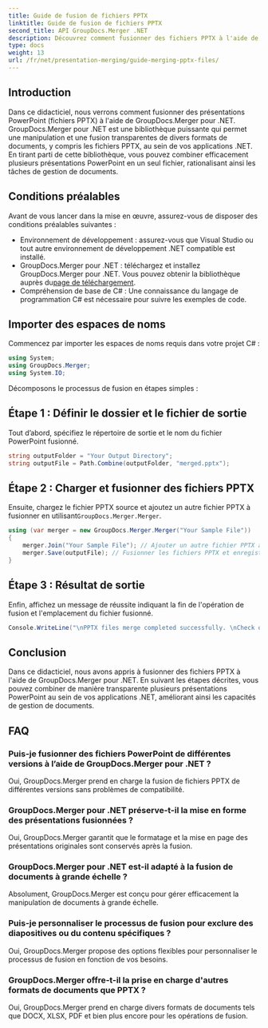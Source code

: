 ```yaml
---
title: Guide de fusion de fichiers PPTX
linktitle: Guide de fusion de fichiers PPTX
second_title: API GroupDocs.Merger .NET
description: Découvrez comment fusionner des fichiers PPTX à l'aide de GroupDocs.Merger pour .NET. Rationalisez la gestion des documents avec cette puissante bibliothèque .NET.
type: docs
weight: 13
url: /fr/net/presentation-merging/guide-merging-pptx-files/
---
```

## Introduction
Dans ce didacticiel, nous verrons comment fusionner des présentations PowerPoint (fichiers PPTX) à l'aide de GroupDocs.Merger pour .NET. GroupDocs.Merger pour .NET est une bibliothèque puissante qui permet une manipulation et une fusion transparentes de divers formats de documents, y compris les fichiers PPTX, au sein de vos applications .NET. En tirant parti de cette bibliothèque, vous pouvez combiner efficacement plusieurs présentations PowerPoint en un seul fichier, rationalisant ainsi les tâches de gestion de documents.
## Conditions préalables
Avant de vous lancer dans la mise en œuvre, assurez-vous de disposer des conditions préalables suivantes :
- Environnement de développement : assurez-vous que Visual Studio ou tout autre environnement de développement .NET compatible est installé.
- GroupDocs.Merger pour .NET : téléchargez et installez GroupDocs.Merger pour .NET. Vous pouvez obtenir la bibliothèque auprès du[page de téléchargement](https://releases.groupdocs.com/merger/net/).
- Compréhension de base de C# : Une connaissance du langage de programmation C# est nécessaire pour suivre les exemples de code.

## Importer des espaces de noms
Commencez par importer les espaces de noms requis dans votre projet C# :
```csharp
using System; 
using GroupDocs.Merger;
using System.IO;
```

Décomposons le processus de fusion en étapes simples :
## Étape 1 : Définir le dossier et le fichier de sortie
Tout d’abord, spécifiez le répertoire de sortie et le nom du fichier PowerPoint fusionné.
```csharp
string outputFolder = "Your Output Directory";
string outputFile = Path.Combine(outputFolder, "merged.pptx");
```
## Étape 2 : Charger et fusionner des fichiers PPTX
 Ensuite, chargez le fichier PPTX source et ajoutez un autre fichier PPTX à fusionner en utilisant`GroupDocs.Merger.Merger`.
```csharp
using (var merger = new GroupDocs.Merger.Merger("Your Sample File"))
{
    merger.Join("Your Sample File"); // Ajouter un autre fichier PPTX à fusionner
    merger.Save(outputFile); // Fusionner les fichiers PPTX et enregistrer le résultat
}
```
## Étape 3 : Résultat de sortie
Enfin, affichez un message de réussite indiquant la fin de l'opération de fusion et l'emplacement du fichier fusionné.
```csharp
Console.WriteLine("\nPPTX files merge completed successfully. \nCheck output in {0}", outputFolder);
```

## Conclusion
Dans ce didacticiel, nous avons appris à fusionner des fichiers PPTX à l'aide de GroupDocs.Merger pour .NET. En suivant les étapes décrites, vous pouvez combiner de manière transparente plusieurs présentations PowerPoint au sein de vos applications .NET, améliorant ainsi les capacités de gestion de documents.

## FAQ
### Puis-je fusionner des fichiers PowerPoint de différentes versions à l’aide de GroupDocs.Merger pour .NET ?
Oui, GroupDocs.Merger prend en charge la fusion de fichiers PPTX de différentes versions sans problèmes de compatibilité.
### GroupDocs.Merger pour .NET préserve-t-il la mise en forme des présentations fusionnées ?
Oui, GroupDocs.Merger garantit que le formatage et la mise en page des présentations originales sont conservés après la fusion.
### GroupDocs.Merger pour .NET est-il adapté à la fusion de documents à grande échelle ?
Absolument, GroupDocs.Merger est conçu pour gérer efficacement la manipulation de documents à grande échelle.
### Puis-je personnaliser le processus de fusion pour exclure des diapositives ou du contenu spécifiques ?
Oui, GroupDocs.Merger propose des options flexibles pour personnaliser le processus de fusion en fonction de vos besoins.
### GroupDocs.Merger offre-t-il la prise en charge d'autres formats de documents que PPTX ?
Oui, GroupDocs.Merger prend en charge divers formats de documents tels que DOCX, XLSX, PDF et bien plus encore pour les opérations de fusion.